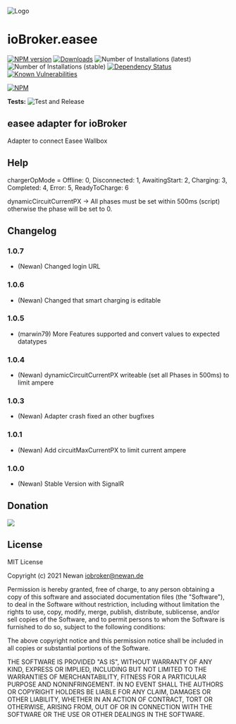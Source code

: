 ![Logo](admin/easee.png)
# ioBroker.easee

[![NPM version](http://img.shields.io/npm/v/iobroker.easee.svg)](https://www.npmjs.com/package/iobroker.easee)
[![Downloads](https://img.shields.io/npm/dm/iobroker.easee.svg)](https://www.npmjs.com/package/iobroker.easee)
![Number of Installations (latest)](http://iobroker.live/badges/easee-installed.svg)
![Number of Installations (stable)](http://iobroker.live/badges/easee-stable.svg)
[![Dependency Status](https://img.shields.io/david/Newan/iobroker.easee.svg)](https://david-dm.org/Newan/iobroker.easee)
[![Known Vulnerabilities](https://snyk.io/test/github/Newan/ioBroker.easee/badge.svg)](https://snyk.io/test/github/Newan/ioBroker.easee)

[![NPM](https://nodei.co/npm/iobroker.easee.png?downloads=true)](https://nodei.co/npm/iobroker.easee/)

**Tests:** ![Test and Release](https://github.com/Newan/ioBroker.easee/workflows/Test%20and%20Release/badge.svg)

## easee adapter for ioBroker

Adapter to connect Easee Wallbox

## Help

chargerOpMode =
    Offline: 0,
    Disconnected: 1,
    AwaitingStart: 2,
    Charging: 3,
    Completed: 4,
    Error: 5,
    ReadyToCharge: 6

dynamicCircuitCurrentPX -> All phases must be set within 500ms (script) otherwise the phase will be set to 0.    

## Changelog
### 1.0.7
* (Newan) Changed login URL

### 1.0.6
* (Newan) Changed that smart charging is editable

### 1.0.5
* (marwin79) More Features supported and convert values to expected datatypes

### 1.0.4
* (Newan) dynamicCircuitCurrentPX writeable (set all Phases in 500ms) to limit ampere 

### 1.0.3
* (Newan) Adapter crash fixed an other bugfixes

### 1.0.1
* (Newan) Add circuitMaxCurrentPX to limit current ampere

### 1.0.0
* (Newan) Stable Version with SignalR


## Donation
[![](https://www.paypalobjects.com/de_DE/DE/i/btn/btn_donateCC_LG.gif)](https://www.paypal.com/cgi-bin/webscr?cmd=_s-xclick&hosted_button_id=L55UBQJKJEUJL)

## License
MIT License

Copyright (c) 2021 Newan <iobroker@newan.de>

Permission is hereby granted, free of charge, to any person obtaining a copy
of this software and associated documentation files (the "Software"), to deal
in the Software without restriction, including without limitation the rights
to use, copy, modify, merge, publish, distribute, sublicense, and/or sell
copies of the Software, and to permit persons to whom the Software is
furnished to do so, subject to the following conditions:

The above copyright notice and this permission notice shall be included in all
copies or substantial portions of the Software.

THE SOFTWARE IS PROVIDED "AS IS", WITHOUT WARRANTY OF ANY KIND, EXPRESS OR
IMPLIED, INCLUDING BUT NOT LIMITED TO THE WARRANTIES OF MERCHANTABILITY,
FITNESS FOR A PARTICULAR PURPOSE AND NONINFRINGEMENT. IN NO EVENT SHALL THE
AUTHORS OR COPYRIGHT HOLDERS BE LIABLE FOR ANY CLAIM, DAMAGES OR OTHER
LIABILITY, WHETHER IN AN ACTION OF CONTRACT, TORT OR OTHERWISE, ARISING FROM,
OUT OF OR IN CONNECTION WITH THE SOFTWARE OR THE USE OR OTHER DEALINGS IN THE
SOFTWARE.